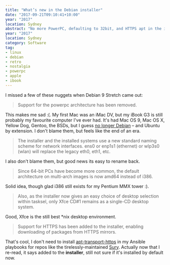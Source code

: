 ```yaml
---
title: "What’s new in the Debian installer"
date: "2017-09-21T09:10:41+10:00"
year: "2017"
location: Sydney
abstract: "No more PowerPC, defaulting to 32bit, and HTTPS apt in the installer"
year: "2017"
location: Sydney
category: Software
tag:
- linux
- debian
- retro
- nostalgia
- powerpc
- apple
- ibook
---
```

I missed a few of these nuggets when Debian 9 Stretch came out:

> Support for the powerpc architecture has been removed.

This makes me sad :(. My first Mac was an iMac DV, but my iBook G3 is still probably my favourite computer I've ever had. It's had Mac OS 9, Mac OS X, Yellow Dog, Gentoo, the BSDs, but I guess [no longer Debian] – and Ubuntu by extension. I don't blame them, but feels like the end of an era.

> The installer and the installed systems use a new standard naming scheme for network interfaces. ens0 or enp1s1 (ethernet) or wlp3s0 (wlan) will replace the legacy eth0, eth1, etc.

I also don't blame them, but good news its easy to rename back.

> Since 64-bit PCs have become more common, the default architecture on multi-arch images is now amd64 instead of i386.

Solid idea, though glad i386 still exists for my Pentium MMX tower :).

> Also, as the installer now gives an easy choice of desktop selection within tasksel, only Xfce CD#1 remains as a single-CD desktop system.

Good, Xfce is the still best *nix desktop environment.

> Support for HTTPS has been added to the installer, enabling downloading of packages from HTTPS mirrors.

That's cool, I don't need to install [apt-transport-https] in my Ansible playbooks for repos like the tirelessly-maintained [Sury]. Actually now that I re-read, it says added to the **installer**, still not sure if it's installed by default now.

[no longer Debian]: https://www.debian.org/releases/jessie/powerpc/ch05s01.html.en "Debian Jessie PowerPC release notes"
[apt-transport-https]: https://packages.debian.org/sid/apt-transport-https
[Sury]: http://deb.sury.org
